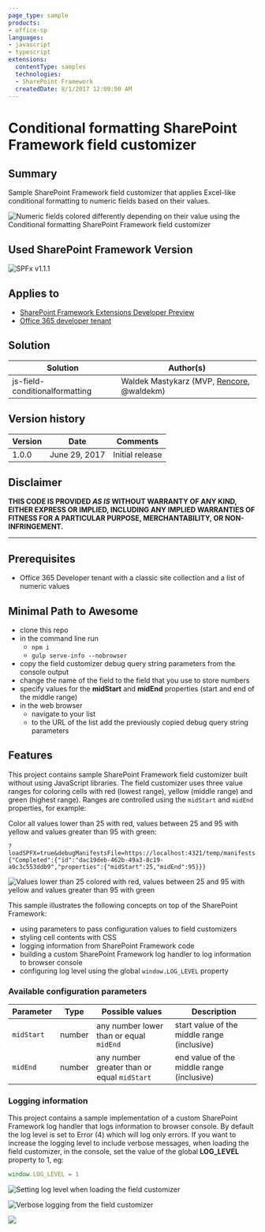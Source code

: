 ```yaml
---
page_type: sample
products:
- office-sp
languages:
- javascript
- typescript
extensions:
  contentType: samples
  technologies:
  - SharePoint Framework
  createdDate: 8/1/2017 12:00:00 AM
---
```

# Conditional formatting SharePoint Framework field customizer

## Summary

Sample SharePoint Framework field customizer that applies Excel-like conditional formatting to numeric fields based on their values.

![Numeric fields colored differently depending on their value using the Conditional formatting SharePoint Framework field customizer](./assets/conditionalformatting-preview.png)

## Used SharePoint Framework Version

![SPFx v1.1.1](https://img.shields.io/badge/SPFx-1.1.1-green.svg)

## Applies to

* [SharePoint Framework Extensions Developer Preview](https://dev.office.com/sharepoint/docs/spfx/extensions/overview-extensions)
* [Office 365 developer tenant](http://dev.office.com/sharepoint/docs/spfx/set-up-your-developer-tenant)

## Solution

Solution|Author(s)
--------|---------
js-field-conditionalformatting|Waldek Mastykarz (MVP, [Rencore](https://rencore.com), @waldekm)

## Version history

Version|Date|Comments
-------|----|--------
1.0.0|June 29, 2017|Initial release

## Disclaimer

**THIS CODE IS PROVIDED *AS IS* WITHOUT WARRANTY OF ANY KIND, EITHER EXPRESS OR IMPLIED, INCLUDING ANY IMPLIED WARRANTIES OF FITNESS FOR A PARTICULAR PURPOSE, MERCHANTABILITY, OR NON-INFRINGEMENT.**

---

## Prerequisites

* Office 365 Developer tenant with a classic site collection and a list of numeric values

## Minimal Path to Awesome

* clone this repo
* in the command line run
  * `npm i`
  * `gulp serve-info --nobrowser`
* copy the field customizer debug query string parameters from the console output
* change the name of the field to the field that you use to store numbers
* specify values for the **midStart** and **midEnd** properties (start and end of the middle range)
* in the web browser
  * navigate to your list
  * to the URL of the list add the previously copied debug query string parameters

## Features

This project contains sample SharePoint Framework field customizer built without using JavaScript libraries. The field customizer uses three value ranges for coloring cells with red (lowest range), yellow (middle range) and green (highest range). Ranges are controlled using the `midStart` and `midEnd` properties, for example:

Color all values lower than 25 with red, values between 25 and 95 with yellow and values greater than 95 with green:

```text
?loadSPFX=true&debugManifestsFile=https://localhost:4321/temp/manifests.js&fieldCustomizers={"Completed":{"id":"dac19deb-462b-49a3-8c19-a0c3c553ddb9","properties":{"midStart":25,"midEnd":95}}}
```

![Values lower than 25 colored with red, values between 25 and 95 with yellow and values greater than 95 with green](./assets/conditionalformatting-25-95.png)

This sample illustrates the following concepts on top of the SharePoint Framework:

* using parameters to pass configuration values to field customizers
* styling cell contents with CSS
* logging information from SharePoint Framework code
* building a custom SharePoint Framework log handler to log information to browser console
* configuring log level using the global `window.LOG_LEVEL` property

### Available configuration parameters

Parameter | Type | Possible values | Description
----------|------|-----------------|------------
`midStart`|number|any number lower than or equal `midEnd`|start value of the middle range (inclusive)
`midEnd`|number|any number greater than or equal `midStart`|end value of the middle range (inclusive)

### Logging information

This project contains a sample implementation of a custom SharePoint Framework log handler that logs information to browser console. By default the log level is set to Error (4) which will log only errors. If you want to increase the logging level to include verbose messages, when loading the field customizer, in the console, set the value of the global **LOG_LEVEL** property to 1, eg:

```js
window.LOG_LEVEL = 1
```

![Setting log level when loading the field customizer](./assets/conditionalformatting-log-level.png)

![Verbose logging from the field customizer](./assets/conditionalformatting-verbose-logging.png)

![](https://telemetry.sharepointpnp.com/sp-dev-fx-extensions/samples/js-field-conditionalformatting)